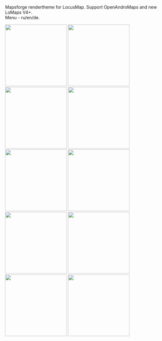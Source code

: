 Mapsforge rendertheme for LocusMap. Support OpenAndroMaps and new LoMaps V4+.<br>
Menu - ru/en/de.

<img src="https://user-images.githubusercontent.com/97698777/230968332-a36c5a7d-1241-4744-834c-00032fbdb6a6.png" width="200"> <img src="https://user-images.githubusercontent.com/97698777/230968336-32c86228-6f1e-4f1f-b227-e86537cf1313.png" width="200"> <img src="https://user-images.githubusercontent.com/97698777/230924045-9ed6aad8-ba17-4eac-9bb8-96bd50de3d59.jpg" width="200"> <img src="https://user-images.githubusercontent.com/97698777/230924051-e675faac-d9c2-4d95-943a-8f16f7ff3590.jpg" width="200"> <img src="https://user-images.githubusercontent.com/97698777/230924054-8e94cfae-9b97-4c17-a06b-fbf986f77b0a.jpg" width="200"> <img src="https://user-images.githubusercontent.com/97698777/230924061-23227872-827b-4290-9407-7951243e0141.png" width="200"> <img src="https://user-images.githubusercontent.com/97698777/230924065-1315e456-e911-41e3-bd8c-174958edbfc9.png" width="200"> <img src="https://user-images.githubusercontent.com/97698777/230924071-bcf41b96-9b1b-4d77-a008-0319b8b96780.png" width="200"> <img src="https://user-images.githubusercontent.com/97698777/230924076-8a14224b-bf8a-4740-908e-94655e3f7b9c.png" width="200"> <img src="https://user-images.githubusercontent.com/97698777/230925458-292a8f2c-0e0d-4149-a230-a65463abb62e.png" width="200">
